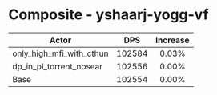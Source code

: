 # Composite - yshaarj-yogg-vf
| Actor | DPS | Increase |
|---|:---:|:---:|
|only_high_mfi_with_cthun|102584|0.03%|
|dp_in_pl_torrent_nosear|102556|0.00%|
|Base|102554|0.00%|
